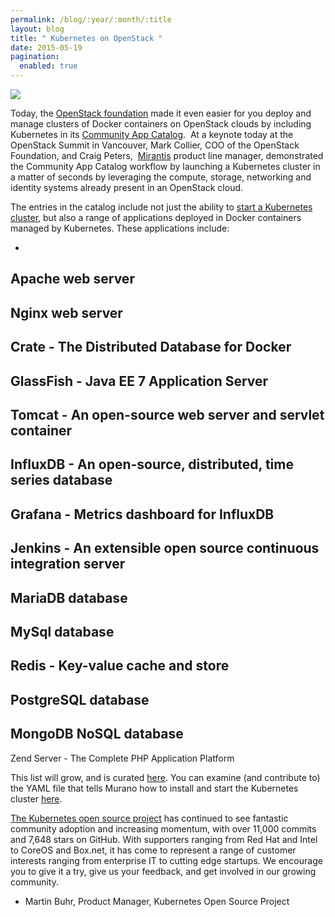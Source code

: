 ```yaml
---
permalink: /blog/:year/:month/:title
layout: blog
title: " Kubernetes on OpenStack "
date: 2015-05-19
pagination:
  enabled: true
---
```




[![](http://3.bp.blogspot.com/-EOrCHChZJZE/VVZzq43g6CI/AAAAAAAAF-E/JUilRHk369E/s400/Untitled%2Bdrawing.jpg)](http://3.bp.blogspot.com/-EOrCHChZJZE/VVZzq43g6CI/AAAAAAAAF-E/JUilRHk369E/s1600/Untitled%2Bdrawing.jpg)



Today, the [OpenStack foundation](https://www.openstack.org/foundation/) made it even easier for you deploy and manage clusters of Docker containers on OpenStack clouds by including Kubernetes in its [Community App Catalog](http://apps.openstack.org/). &nbsp;At a keynote today at the OpenStack Summit in Vancouver, Mark Collier, COO of the OpenStack Foundation, and Craig Peters, &nbsp;[Mirantis](https://www.mirantis.com/) product line manager, demonstrated the Community App Catalog workflow by launching a Kubernetes cluster in a matter of seconds by leveraging the compute, storage, networking and identity systems already present in an OpenStack cloud.



The entries in the catalog include not just the ability to [start a Kubernetes cluster](http://apps.openstack.org/#tab=murano-apps&asset=Kubernetes%20Cluster), but also a range of applications deployed in Docker containers managed by Kubernetes. These applications include:



-
Apache web server
-
Nginx web server
-
Crate - The Distributed Database for Docker
-
GlassFish - Java EE 7 Application Server
-
Tomcat - An open-source web server and servlet container
-
InfluxDB - An open-source, distributed, time series database
-
Grafana - Metrics dashboard for InfluxDB
-
Jenkins - An extensible open source continuous integration server
-
MariaDB database
-
MySql database
-
Redis - Key-value cache and store
-
PostgreSQL database
-
MongoDB NoSQL database
-
Zend Server - The Complete PHP Application Platform



This list will grow, and is curated [here](https://github.com/openstack/murano-apps/tree/master/Docker/Kubernetes). You can examine (and contribute to) the YAML file that tells Murano how to install and start the Kubernetes cluster [here](https://github.com/openstack/murano-apps/blob/master/Docker/Kubernetes/KubernetesCluster/package/Classes/KubernetesCluster.yaml).



[The Kubernetes open source project](https://github.com/GoogleCloudPlatform/kubernetes) has continued to see fantastic community adoption and increasing momentum, with over 11,000 commits and 7,648 stars on GitHub. With supporters ranging from Red Hat and Intel to CoreOS and Box.net, it has come to represent a range of customer interests ranging from enterprise IT to cutting edge startups. We encourage you to give it a try, give us your feedback, and get involved in our growing community.


- Martin Buhr, Product Manager, Kubernetes Open Source Project
